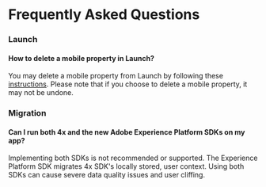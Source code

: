 # Frequently Asked Questions

### Launch

#### How to delete a mobile property in Launch?

You may delete a mobile property from Launch by following these [instructions](https://docs.adobelaunch.com/administration/companies-and-properties#delete-a-property). Please note that if you choose to delete a mobile property, it may not be undone.

### Migration

#### Can I run both 4x and the new Adobe Experience Platform SDKs on my app?

Implementing both SDKs is not recommended or supported. The Experience Platform SDK migrates 4x SDK's locally stored, user context. Using both SDKs can cause severe data quality issues and user cliffing.


